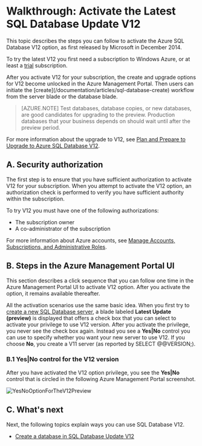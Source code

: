 <properties
	pageTitle="Walkthrough: Activate the latest SQL Database Update V12"
	description="Describes the steps for trying the V12 version of Azure SQL Database, by using the new Windows Azure Management Portal UI."
	services="sql-database"
	documentationCenter=""
	authors="MightyPen"
	manager="jeffreyg"
	editor=""/>


<tags
	ms.service="sql-database"
	ms.date="04/28/2015"
	wacn.date=""/>


# Walkthrough: Activate the Latest SQL Database Update V12

This topic describes the steps you can follow to activate the Azure SQL Database V12 option, as first released by Microsoft in December 2014.

To try the latest V12 you first need a subscription to Windows Azure, or at least a [trial](/pricing/1rmb-trial/) subscription.

<!--You can activate V12 by using the Windows Azure Management Portal at [https://manage.windowsazure.cn](https://manage.windowsazure.cn), instead of the [Windows Azure Management Portal](http://manage.windowsazure.cn/).--> After you activate V12 for your subscription, the create and upgrade options for V12 become unlocked in the Azure Management Portal. Then users can initiate the [create](/documentation/articles/sql-database-create) workflow from the server blade or the database blade.

> [AZURE.NOTE]
> Test databases, database copies, or new databases, are good candidates for upgrading to the preview. Production databases that your business depends on should wait until after the preview period.

For more information about the upgrade to V12, see [Plan and Prepare to Upgrade to Azure SQL Database V12](/documentation/articles/sql-database-v12-plan-prepare-upgrade).


## A. Security authorization

The first step is to ensure that you have sufficient authorization to activate V12 for your subscription. When you attempt to activate the V12 option, an authorization check is performed to verify you have sufficient authority within the subscription.

 To try V12 you must have one of the following authorizations:

- The subscription owner
- A co-administrator of the subscription

For more information about Azure accounts, see [Manage Accounts, Subscriptions, and Administrative Roles](https://msdn.microsoft.com/zh-CN/library/hh531793.aspx).

## B. Steps in the Azure Management Portal UI

This section describes a click sequence that you can follow one time in the Azure Management Portal UI to activate V12 option. After you activate the option, it remains available thereafter.

All the activation scenarios use the same basic idea. When you first try to [create a new SQL Database server](/documentation/articles/sql-database-create), a blade labeled **Latest Update (preview)** is displayed that offers a check box that you can select to activate your privilege to use V12 version. After you activate the privilege, you never see the check box again. Instead you see a **Yes|No** control you can use to specify whether you want your new server to use V12. If you choose **No**, you create a V11 server (as reported by SELECT @@VERSION;).

### B.1 Yes|No control for the V12 version

After you have activated the V12 option privilege, you see the **Yes|No** control that is circled in the following Azure Management Portal screenshot.

![YesNoOptionForTheV12Preview][Image1]


## C. What's next

Next, the following topics explain ways you can use SQL Database V12.

- [Create a database in SQL Database Update V12](/documentation/articles/sql-database-create)


<!-- References, Images. -->
[Image1]: ./media/sql-database-v12-sign-up/V12Preview-YesNo-Option-New-SQLDatabase-Server-Newserver-Screenshot-e23.png

 